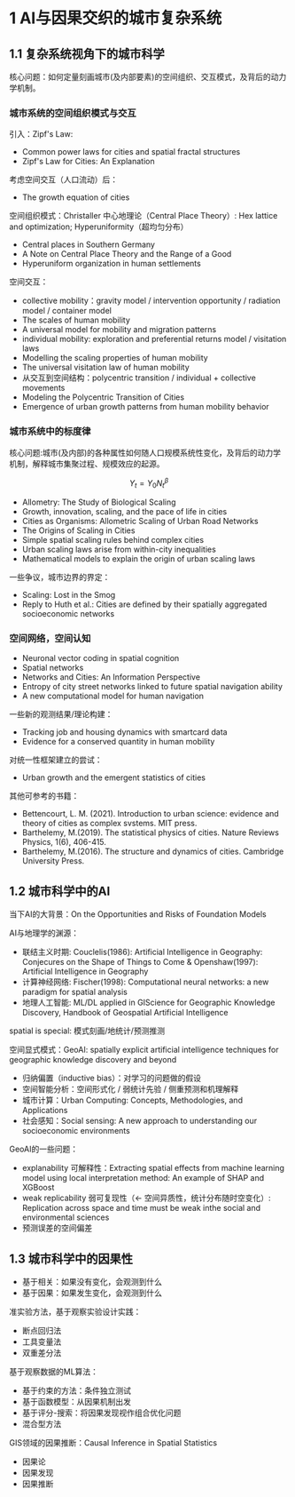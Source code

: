 # 1 AI与因果交织的城市复杂系统
## 1.1 复杂系统视角下的城市科学

核心问题：如何定量刻画城市(及内部要素)的空间组织、交互模式，及背后的动力学机制。

### 城市系统的空间组织模式与交互

引入：Zipf's Law:

+ Common power laws for cities and spatial fractal structures
+ Zipf's Law for Cities: An Explanation

考虑空间交互（人口流动）后：

+ The growth equation of cities

空间组织模式：Christaller 中心地理论（Central Place Theory）: Hex lattice and optimization; Hyperuniformity（超均匀分布）

+ Central places in Southern Germany
+ A Note on Central Place Theory and the Range of a Good
+ Hyperuniform organization in human settlements

空间交互：

+ collective mobility：gravity model / intervention opportunity / radiation model / container model
 + The scales of human mobility
 + A universal model for mobility and migration patterns
+ individual mobility: exploration and preferential returns model / visitation laws
 + Modelling the scaling properties of human mobility
 + The universal visitation law of human mobility
+ 从交互到空间结构：polycentric transition / individual + collective movements
 + Modeling the Polycentric Transition of Cities
 + Emergence of urban growth patterns from human mobility behavior

### 城市系统中的标度律

核心问题:城市(及内部)的各种属性如何随人口规模系统性变化，及背后的动力学机制，解释城市集聚过程、规模效应的起源。

$$Y_t=Y_0N_t^{\beta}$$

+ Allometry: The Study of Biological Scaling
+ Growth, innovation, scaling, and the pace of life in cities
+ Cities as Organisms: Allometric Scaling of Urban Road Networks
+ The Origins of Scaling in Cities
+ Simple spatial scaling rules behind complex cities
+ Urban scaling laws arise from within-city inequalities
+ Mathematical models to explain the origin of urban scaling laws

一些争议，城市边界的界定：
+ Scaling: Lost in the Smog
+ Reply to Huth et al.: Cities are defined by their spatially aggregated socioeconomic networks 

### 空间网络，空间认知

+ Neuronal vector coding in spatial cognition 
+ Spatial networks
+ Networks and Cities: An Information Perspective
+ Entropy of city street networks linked to future spatial navigation ability
+ A new computational model for human navigation

一些新的观测结果/理论构建：

+ Tracking job and housing dynamics with smartcard data
+ Evidence for a conserved quantity in human mobility

对统一性框架建立的尝试：

+ Urban growth and the emergent statistics of cities

其他可参考的书籍：

+ Bettencourt, L. M. (2021). Introduction to urban science: evidence and theory of cities as complex svstems. MIT press.
+ Barthelemy, M.(2019). The statistical physics of cities. Nature Reviews Physics, 1(6), 406-415.
+ Barthelemy, M.(2016). The structure and dynamics of cities. Cambridge University Press.

## 1.2 城市科学中的AI

当下AI的大背景：On the Opportunities and Risks of Foundation Models

AI与地理学的渊源：

+ 联结主义时期: Couclelis(1986): Artificial Intelligence in Geography: Conjecures on the Shape of Things to Come & Openshaw(1997): Artificial Intelligence in Geography
+ 计算神经网络: Fischer(1998): Computational neural networks: a new paradigm for spatial analysis
+ 地理人工智能: ML/DL applied in GIScience for Geographic Knowledge Discovery, Handbook of Geospatial Artificial Intelligence

spatial is special: 模式刻画/地统计/预测推测

空间显式模式：GeoAI: spatially explicit artificial intelligence techniques for geographic knowledge discovery and beyond

+ 归纳偏置（inductive bias）：对学习的问题做的假设
+ 空间智能分析：空间形式化 / 弱统计先验 / 侧重预测和机理解释
+ 城市计算：Urban Computing: Concepts, Methodologies, and Applications
+ 社会感知：Social sensing: A new approach to understanding our socioeconomic environments

GeoAI的一些问题：

+ explanability 可解释性：Extracting spatial effects from machine learning model using local interpretation method: An example of SHAP and XGBoost
+ weak replicability 弱可复现性（<- 空间异质性，统计分布随时空变化）: Replication across space and time must be weak inthe social and environmental sciences
+ 预测误差的空间偏差

## 1.3 城市科学中的因果性

+ 基于相关：如果没有变化，会观测到什么
+ 基于因果：如果发生变化，会观测到什么

准实验方法，基于观察实验设计实践：

+ 断点回归法
+ 工具变量法
+ 双重差分法

基于观察数据的ML算法：

+ 基于约束的方法：条件独立测试
+ 基于函数模型：从因果机制出发
+ 基于评分-搜索：将因果发现视作组合优化问题
+ 混合型方法

GIS领域的因果推断：Causal Inference in Spatial Statistics

+ 因果论
+ 因果发现
+ 因果推断

